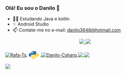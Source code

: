 ### Olá! Eu sou o Danilo 👋
- 🐱‍🏍 Estudando Java e kotlin
- ✨ Android Studio 
- 📫 Contate-me no e-mail: danilo3648@hotmail.com

<div align="center">
  <a href="https://github.com/DaniloAmerico">
  <img height="145em" src="https://github-readme-stats.vercel.app/api?username=daniloamerico&show_icons=true&theme=prussian&include_all_commits=true&count_private=true"/>
  <img height="145em" src="https://github-readme-stats.vercel.app/api/top-langs/?username=daniloamerico&layout=compact&langs_count=4&theme=prussian"/>
</div>

<div style="display: inline_block"><br>
  <img align="center" alt="Rafa-Ts" height="30" width="40" src="https://cdn.jsdelivr.net/gh/devicons/devicon/icons/gradle/gradle-plain.svg">
  <img align="center" alt="Danilo-Python" height="30" width="40" src="https://raw.githubusercontent.com/devicons/devicon/master/icons/python/python-original.svg">
  <img align="center" alt="Danilo-Csharp" height="30" width="40" src="https://cdn.jsdelivr.net/gh/devicons/devicon/icons/c/c-original.svg">
  <img align="center" alt"Danilo-Java" height="30" width"40" src="https://cdn.jsdelivr.net/gh/devicons/devicon/icons/java/java-original.svg" />
  <img align="center" alt"Danilo-Java" height="30" width"40" src="https://cdn.jsdelivr.net/gh/devicons/devicon/icons/kotlin/kotlin-original.svg" />
  
  
  >
  </div>
 
<div> 
  
  <a href="https://www.linkedin.com/in/danilo-costa-9ba370bb/" target="_blank"><img src="https://img.shields.io/badge/-LinkedIn-%230077B5?style=for-the-badge&logo=linkedin&logoColor=white" target="_blank"></a> 
 

 
</div>


